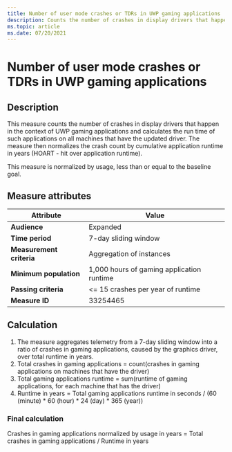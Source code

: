 ```yaml
---
title: Number of user mode crashes or TDRs in UWP gaming applications
description: Counts the number of crashes in display drivers that happen in the context of UWP gaming applications
ms.topic: article
ms.date: 07/20/2021
---
```


# Number of user mode crashes or TDRs in UWP gaming applications

## Description

This measure counts the number of crashes in display drivers that happen in the context of UWP gaming applications and calculates the run time of such applications on all machines that have the updated driver. The measure then normalizes the crash count by cumulative application runtime in years (HOART - hit over application runtime).

This measure is normalized by usage, less than or equal to the baseline goal.
 

## Measure attributes

|Attribute|Value|
|----|----|
|**Audience**|Expanded|
|**Time period**|7-day sliding window|
|**Measurement criteria**|Aggregation of instances|
|**Minimum population**|1,000 hours of gaming application runtime|
|**Passing criteria**|<= 15 crashes per year of runtime|
|**Measure ID**|33254465|

## Calculation

1.	The measure aggregates telemetry from a 7-day sliding window into a ratio of crashes in gaming applications, caused by the graphics driver, over total runtime in years.
2.	Total crashes in gaming applications = count(crashes in gaming applications on machines that have the driver)
3.	Total gaming applications runtime = sum(runtime of gaming applications, for each machine that has the driver)
4.	Runtime in years = Total gaming applications runtime in seconds / (60 (minute) * 60 (hour) * 24 (day) * 365 (year))


### Final calculation

Crashes in gaming applications normalized by usage in years = Total crashes in gaming applications / Runtime in years
